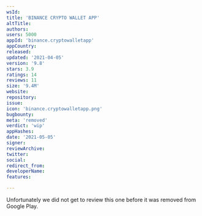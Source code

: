 ```yaml
---
wsId: 
title: 'BINANCE CRYPTO WALLET APP'
altTitle: 
authors: 
users: 5000
appId: 'binance.cryptowalletapp'
appCountry: 
released: 
updated: '2021-04-05'
version: '9.8'
stars: 3.9
ratings: 14
reviews: 11
size: '9.4M'
website: 
repository: 
issue: 
icon: 'binance.cryptowalletapp.png'
bugbounty: 
meta: 'removed'
verdict: 'wip'
appHashes: 
date: '2021-05-05'
signer: 
reviewArchive: 
twitter: 
social: 
redirect_from: 
developerName: 
features: 

---
```


Unfortunately we did not get to review this one before it was removed from
Google Play.